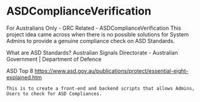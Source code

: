 # ASDComplianceVerification
For Australians Only - GRC Related - ASDComplianceVerification
	This project idea came across when there is no possible solutions for System Admins to provide a genuine compliance check on ASD Standards.

What are ASD Standards?
	Australian Signals Directorate - Australian Government | Department of Defence

ASD Top 8
	https://www.asd.gov.au/publications/protect/essential-eight-explained.htm
	
	This is to create a front-end and backend scripts that allows Admins, Users to check for ASD Compliances.

